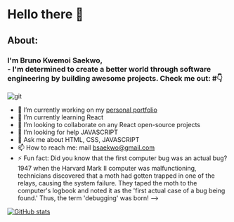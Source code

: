 # Hello there 👋
## About:
### I'm Bruno Kwemoi Saekwo,<br>- I'm determined to create a better world through software engineering by building awesome projects. Check me out: #👇
![git](https://github.com/user-attachments/assets/9e17d5b1-8c8d-436c-89cb-ea5e86e9fa92)

- 🔭 I’m currently working on my [personal portfolio](https://brunokwemoi.netlify.app/)
- 🌱 I’m currently learning React
- 👯 I’m looking to collaborate on any React open-source projects
- 🤔 I’m looking for help JAVASCRIPT
- 💬 Ask me about HTML, CSS, JAVASCRIPT
- 📫 How to reach me: mail bsaekwo@gmail.com
- ⚡ Fun fact: Did you know that the first computer bug was an actual bug? 1947 when the Harvard Mark II computer was malfunctioning, technicians discovered that a moth had gotten trapped in one of the relays, causing the system failure. They taped the moth to the computer's logbook and noted it as the 'first actual case of a bug being found.' Thus, the term 'debugging' was born!
-->

[![GitHub stats](https://github-readme-stats.vercel.app/api?username=bruno-kwemoi&theme=nightowl)](https://github.com/bruno-kwemoi/github-readme-stats)
